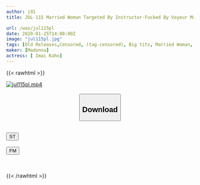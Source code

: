 ```yaml
---
author: j91
title: JUL-115 Married Woman Targeted By Instructor-Fucked By Voyeur Man-Ryo Continues To Swim-Swim Classroom-Natsui Imai

url: /was/jul115pl
date: 2020-01-25T14:00:00Z
image: "jul115pl.jpg"
tags: [Old Releases,Censored, (tag-censored), Big tits, Married Woman, Mature Woman, School Swimsuit]
maker: [Madonna]
actress: [ Imai Kaho]
---
```



{{< rawhtml >}}

<div class="video" data-videoid="A0XMqbvKLbIXKvP">
    <a href="javascript:;">
        <img src="/was/jul115pl/jul115pl.jpg" width="WIDTH" height="HEIGHT" alt="jul115pl.mp4" loading="lazy">
    </a>
</div>

<script type="text/javascript" src="https://j91.asia/asset/on-demand-st.js"></script>

<br>
  <link rel="stylesheet" href="https://j91.asia/asset/bs5.css">
  
  <center>
  <button class="btn btn-primary" type="button" data-bs-toggle="collapse" data-bs-target=".multi-collapse" aria-expanded="false" aria-controls="multiCollapseExample1 multiCollapseExample2"><h2>Download</h2></button></center>
</p>
<div class="row">
  <div class="col">
    <div class="collapse multi-collapse" id="multiCollapseExample1">
      <div class="card card-body">
	      	      <br>
<div class="buttons">  
<a href="https://streamtape.to/v/A0XMqbvKLbIXKvP" target="_blank"><button class="btn-hover color-3"><i class="fa fa-download"></i> ST</button></a></div>
    </div>
  </div>
</div>
  <div class="col">
    <div class="collapse multi-collapse" id="multiCollapseExample2">
      <div class="card card-body">
	      <br>
<div class="buttons">
    <a href="https://filemoon.sx/d/yxj1bbvmst4m" target="_blank"><button class="btn-hover color-8"><i class="fa fa-download"></i> FM</button></a></div>
<br><br>
      </div>
    </div>
  </div>
</div>

{{< /rawhtml >}}